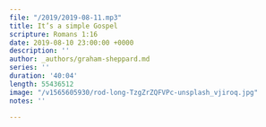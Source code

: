 ```yaml
---
file: "/2019/2019-08-11.mp3"
title: It’s a simple Gospel
scripture: Romans 1:16
date: 2019-08-10 23:00:00 +0000
description: ''
author: _authors/graham-sheppard.md
series: ''
duration: '40:04'
length: 55436512
image: "/v1565605930/rod-long-TzgZrZQFVPc-unsplash_vjiroq.jpg"
notes: ''

---
```

